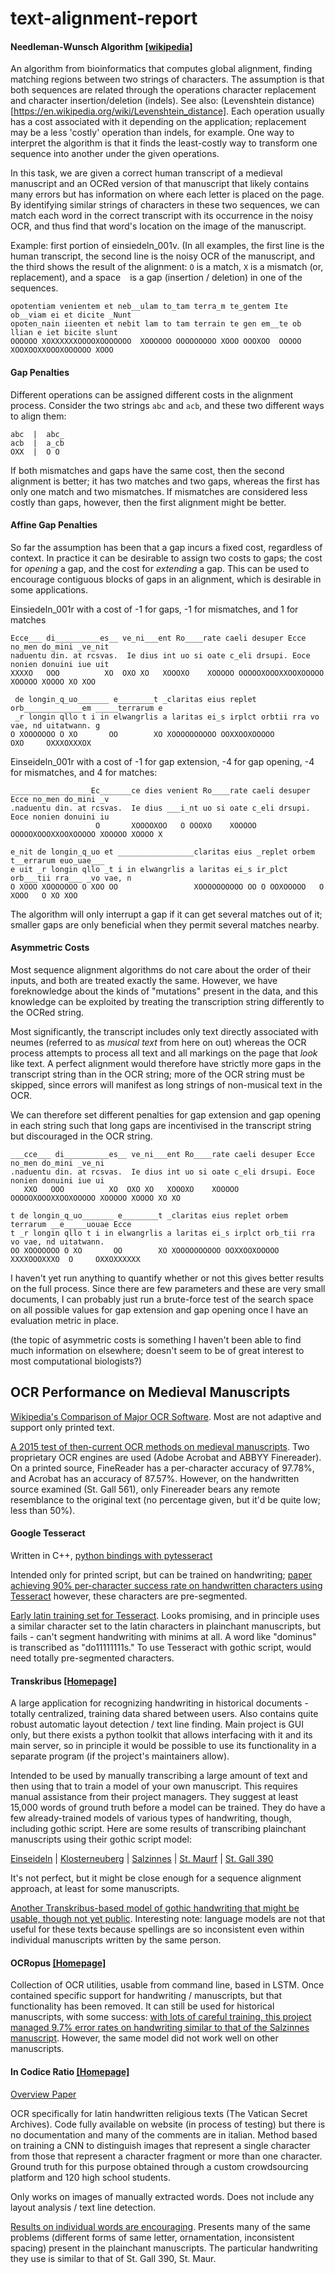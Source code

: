 # text-alignment-report

#### Needleman-Wunsch Algorithm [[wikipedia]](https://en.wikipedia.org/wiki/Needleman%E2%80%93Wunsch_algorithm)

An algorithm from bioinformatics that computes global alignment, finding matching regions between two strings of characters. The assumption is that both sequences are related through the operations character replacement and character insertion/deletion (indels). See also: (Levenshtein distance)[https://en.wikipedia.org/wiki/Levenshtein_distance]. Each operation usually has a cost associated with it depending on the application; replacement may be a less 'costly' operation than indels, for example.  One way to interpret the algorithm is that it finds the least-costly way to transform one sequence into another under the given operations. 

In this task, we are given a correct human transcript of a medieval manuscript and an OCRed version of that manuscript that likely contains many errors but has information on where each letter is placed on the page. By identifying similar strings of characters in these two sequences, we can match each word in the correct transcript with its occurrence in the noisy OCR, and thus find that word's location on the image of the manuscript.

Example: first portion of einsiedeln_001v. (In all examples, the first line is the human transcript, the second line is the noisy OCR of the manuscript, and the third shows the result of the alignment: `O` is a match, `X` is a mismatch (or, replacement), and a space ` ` is a gap (insertion / deletion) in one of the sequences.

```
opotentiam venientem et neb__ulam to_tam terra_m te_gentem Ite ob__viam ei et dicite _Nunt
opoten_nain iieenten et nebit lam to tam terrain te gen em__te ob llian e iet bicite slunt
OOOOOO XOXXXXXXOOOOXOOOOOOO  XOOOOOO OOOOOOOOO XOOO OOOXOO  OOOOO  XOOXOOXXOOOXOOOOOO XOOO
```

#### Gap Penalties

Different operations can be assigned different costs in the alignment process. Consider the two strings `abc` and `acb`, and these two different ways to align them:

```
abc  |  abc_
acb  |  a_cb
OXX  |  O O
```

If both mismatches and gaps have the same cost, then the second alignment is better; it has two matches and two gaps, whereas the first has only one match and two mismatches. If mismatches are considered less costly than gaps, however, then the first alignment might be better.

#### Affine Gap Penalties

So far the assumption has been that a gap incurs a fixed cost, regardless of context. In practice it can be desirable to assign two costs to gaps; the cost for _opening_ a gap, and the cost for _extending_ a gap. This can be used to encourage contiguous blocks of gaps in an alignment, which is desirable in some applications.

Einsiedeln_001r with a cost of -1 for gaps, -1 for mismatches, and 1 for matches
```
Ecce___ di__________es__ ve_ni___ent Ro____rate caeli desuper Ecce no_men do_mini _ve_nit
naduentu din. at rcsvas.  Ie dius int uo si oate c_eli drsupi. Eoce nonien donuini iue uit
XXXXO   OOO          XO  OXO XO   XOOOXO    XOOOOO OOOOOXOOOXXOOXOOOOO XOOOOO XOOOO XO XOO

 de longin_q_uo_______ e________t _claritas eius replet orb_____________em _____terrarum e
 _r longin qllo t i in elwangrlis a laritas ei_s irplct orbtii rra vo vae, nd uitatwann. g
O XOOOOOOO O XO       OO        XO XOOOOOOOOOO OOXXOOXOOOOO             OXO     OXXXOXXXOX

```

Einseideln_001r with a cost of -1 for gap extension, -4 for gap opening, -4 for mismatches, and 4 for matches:

```
__________________Ec_______ce dies venient Ro____rate caeli desuper Ecce no_men do_mini _v
.naduentu din. at rcsvas.  Ie dius ___i_nt uo si oate c_eli drsupi. Eoce nonien donuini iu
                   O       XOOOOXOO   O OOOXO    XOOOOO OOOOOXOOOXXOOXOOOOO XOOOOO XOOOO X

e_nit de longin_q_uo et _________________claritas eius _replet orbem t__errarum euo_uae___
e uit _r longin qllo _t i in elwangrlis a laritas ei_s ir_plct orb___tii rra___ _vo vae, n
O XOOO XOOOOOOO O XOO OO                 XOOOOOOOOOO OO O OOXOOOOO   O  XOOO   O XO XOO
```

The algorithm will only interrupt a gap if it can get several matches out of it; smaller gaps are only beneficial when they permit several matches nearby.

#### Asymmetric Costs

Most sequence alignment algorithms do not care about the order of their inputs, and both are treated exactly the same. However, we have foreknowledge about the kinds of "mutations" present in the data, and this knowledge can be exploited by treating the transcription string differently to the OCRed string.

Most significantly, the transcript includes only text directly associated with neumes (referred to as _musical text_ from here on out) whereas the OCR process attempts to process all text and all markings on the page that _look_ like text. A perfect alignment would therefore have strictly more gaps in the transcript string than in the OCR string; more of the OCR string must be skipped, since errors will manifest as long strings of non-musical text in the OCR.

We can therefore set different penalties for gap extension and gap opening in each string such that long gaps are incentivised in the transcript string but discouraged in the OCR string.

```
___cce___ di__________es__ ve_ni___ent Ro____rate caeli desuper Ecce no_men do_mini _ve_ni
.naduentu din. at rcsvas.  Ie dius int uo si oate c_eli drsupi. Eoce nonien donuini iue ui
   XXO   OOO          XO  OXO XO   XOOOXO    XOOOOO OOOOOXOOOXXOOXOOOOO XOOOOO XOOOO XO XO

t de longin_q_uo_______ e________t _claritas eius replet orbem terrarum __e_____uouae Ecce
t _r longin qllo t i in elwangrlis a laritas ei_s irplct orb_tii rra vo vae, nd uitatwann.
OO XOOOOOOO O XO       OO        XO XOOOOOOOOOO OOXXOOXOOOOO XXXXOOOXXXO  O     OXXOXXXXXX
```

I haven't yet run anything to quantify whether or not this gives better results on the full process. Since there are few parameters and these are very small documents, I can probably just run a brute-force test of the search space on all possible values for gap extension and gap opening once I have an evaluation metric in place.

(the topic of asymmetric costs is something I haven't been able to find much information on elsewhere; doesn't seem to be of great interest to most computational biologists?)

## OCR Performance on Medieval Manuscripts

[Wikipedia's Comparison of Major OCR Software](https://en.wikipedia.org/wiki/Comparison_of_optical_character_recognition_software). Most are not adaptive and support only printed text.

[A 2015 test of then-current OCR methods on medieval manuscripts](https://brandonwhawk.net/2015/04/20/ocr-and-medieval-manuscripts-establishing-a-baseline/). Two proprietary OCR engines are used (Adobe Acrobat and ABBYY Finereader). On a printed source, FineReader has a per-character accuracy of 97.78%, and Acrobat has an accuracy of 87.57%. However, on the handwritten source examined (St. Gall 561), only Finereader bears any remote resemblance to the original text (no percentage given, but it'd be quite low; less than 50%).

#### Google Tesseract
Written in C++, [python bindings with pytesseract](https://pypi.org/project/pytesseract/)

Intended only for printed script, but can be trained on handwriting; [paper achieving 90% per-character success rate on handwritten characters using Tesseract](https://arxiv.org/abs/1003.5893) however, these characters are pre-segmented.

[Early latin training set for Tesseract](https://latinocr.org/). Looks promising, and in principle uses a similar character set to the latin characters in plainchant manuscripts, but fails - can't segment handwriting with minims at all. A word like "dominus" is transcribed as "do11111111s." To use Tesseract with gothic script, would need totally pre-segmented characters.

#### Transkribus [[Homepage]](https://transkribus.eu/Transkribus/)
A large application for recognizing handwriting in historical documents - totally centralized, training data shared between users. Also contains quite robust automatic layout detection / text line finding. Main project is GUI only, but there exists a python toolkit that allows interfacing with it and its main server, so in principle it would be possible to use its functionality in a separate program (if the project's maintainers allow). 

Intended to be used by manually transcribing a large amount of text and then using that to train a model of your own manuscript. This requires manual assistance from their project managers. They suggest at least 15,000 words of ground truth before a model can be trained. They do have a few already-trained models of various types of handwriting, though, including gothic script. Here are some results of transcribing plainchant manuscripts using their gothic script model:

[Einseideln](https://raw.githubusercontent.com/timothydereuse/text-alignment-report/master/transkribus-einseideln.png) |
[Klosterneuberg](https://github.com/timothydereuse/text-alignment-report/blob/master/transkribus-klosterneuberg.png) |
[Salzinnes](https://github.com/timothydereuse/text-alignment-report/blob/master/transkribus-salzinnes.png) |
[St. Maurf](https://github.com/timothydereuse/text-alignment-report/blob/master/transkribus-stmaurf.png) |
[St. Gall 390](https://github.com/timothydereuse/text-alignment-report/blob/master/transkribus-stgall.png)

It's not perfect, but it might be close enough for a sequence alignment approach, at least for some manuscripts.

[Another Transkribus-based model of gothic handwriting that might be usable, though not yet public](https://read.transkribus.eu/2017/06/09/medieval-handwriting-and-handwritten-text-recognition/). Interesting note: language models are not that useful for these texts because spellings are so inconsistent even within individual manuscripts written by the same person.

#### OCRopus [[Homepage]](https://github.com/tmbdev/ocropy)
Collection of OCR utilities, usable from command line, based in LSTM. Once contained specific support for handwriting / manuscripts, but that functionality has been removed. It can still be used for historical manuscripts, with some success: [with lots of careful training, this project managed 9.7% error rates on handwriting similar to that of the Salzinnes manuscript](https://graal.hypotheses.org/786). However, the same model did not work well on other manuscripts.

#### In Codice Ratio [[Homepage]](http://www.inf.uniroma3.it/db/icr/)

[Overview Paper](http://ceur-ws.org/Vol-2034/paper_2.pdf)

OCR specifically for latin handwritten religious texts (The Vatican Secret Archives). Code fully available on website (in process of testing) but there is no documentation and many of the comments are in italian. Method based on training a CNN to distinguish images that represent a single character from those that represent a character fragment or more than one character. Ground truth for this purpose obtained through a custom crowdsourcing platform and 120 high school students.

Only works on images of manually extracted words. Does not include any layout analysis / text line detection.

[Results on individual words are encouraging](http://www.inf.uniroma3.it/db/icr/preliminary-results.html). Presents many of the same problems (different forms of same letter, ornamentation, inconsistent spacing) present in the plainchant manuscripts. The particular handwriting they use is similar to that of St. Gall 390, St. Maur.
